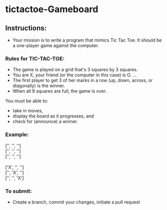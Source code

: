 # tictactoe-Gameboard

## Instructions: 
- Your mission is to write a program that mimics Tic Tac Toe.  It should be a one-player game against the computer.  

### Rules for TIC-TAC-TOE:
- The game is played on a grid that's 3 squares by 3 squares.
- You are X, your friend (or the computer in this case) is O. ...
- The first player to get 3 of her marks in a row (up, down, across, or diagonally) is the winner.
- When all 9 squares are full, the game is over.

You must be able to:
- take in moves, 
- display the board as it progresses, and 
- check for (announce) a winner.


### Example: 
['', '', '']<br/>
['', '', '']<br/>
['', '', '']<br/>
<br/>
['X', '', '']<br/>
['', 'X', '']<br/>
['', '', 'X']<br/>


### To submit: 
- Create a branch, commit your changes, initiate a pull request 
